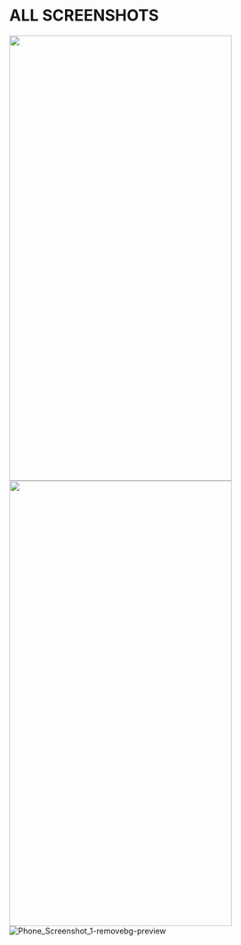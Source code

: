 # ALL SCREENSHOTS
<img src="https://user-images.githubusercontent.com/62855279/161883443-95929b8b-5bd3-454f-909a-d5e612f08c58.png" width="400" height="800"><img src="https://user-images.githubusercontent.com/62855279/161883443-95929b8b-5bd3-454f-909a-d5e612f08c58.png" width="400" height="800">
![Phone_Screenshot_1-removebg-preview](https://user-images.githubusercontent.com/62855279/161883443-95929b8b-5bd3-454f-909a-d5e612f08c58.png)
